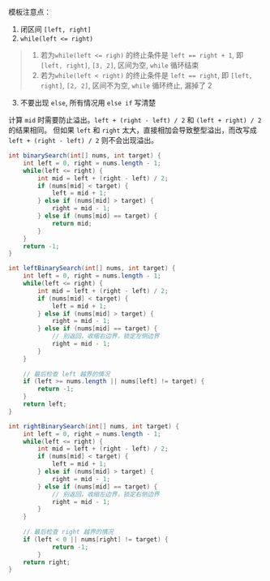 模板注意点：
1. 闭区间 `[left, right]`
2. `while(left <= right)`
> 1. 若为`while(left <= righ)` 的终止条件是 `left == right + 1`, 即 `[left, right]`, `[3, 2]`, 区间为空, `while` 循环结束
> 2. 若为`while(left < right)` 的终止条件是 `left == right`, 即 `[left, right]`, `[2, 2]`, 区间不为空, `while` 循环终止, 漏掉了 2
3. 不要出现 `else`, 所有情况用 `else if` 写清楚


计算 `mid` 时需要防止溢出。`left + (right - left) / 2` 和 `(left + right) / 2` 的结果相同。
但如果 `left` 和 `right` 太大，直接相加会导致整型溢出，而改写成 `left + (right - left) / 2` 则不会出现溢出。


```java
int binarySearch(int[] nums, int target) {
    int left = 0, right = nums.length - 1;
    while(left <= right) {
        int mid = left + (right - left) / 2;
        if (nums[mid] < target) {
            left = mid + 1;
        } else if (nums[mid] > target) {
            right = mid - 1;
        } else if (nums[mid] == target) {
            return mid;
        }
    }
    return -1;
}
```


```java
int leftBinarySearch(int[] nums, int target) {
    int left = 0, right = nums.length - 1;
    while(left <= right) {
        int mid = left + (right - left) / 2;
        if (nums[mid] < target) {
            left = mid + 1;
        } else if (nums[mid] > target) {
            right = mid - 1;
        } else if (nums[mid] == target) {
            // 别返回，收缩右边界，锁定左侧边界
            right = mid - 1;
        }
    }
    
    // 最后检查 left 越界的情况
    if (left >= nums.length || nums[left] != target) {
        return -1;
    }
    return left;
}
```

```java
int rightBinarySearch(int[] nums, int target) {
    int left = 0, right = nums.length - 1;
    while(left <= right) {
        int mid = left + (right - left) / 2;
        if (nums[mid] < target) {
            left = mid + 1;
        } else if (nums[mid] > target) {
            right = mid - 1;
        } else if (nums[mid] == target) {
            // 别返回，收缩左边界，锁定右侧边界
            right = mid - 1;
        }
    }
    
    // 最后检查 right 越界的情况
    if (left < 0 || nums[right] != target) {
            return -1;
        }
    return right;
}
```